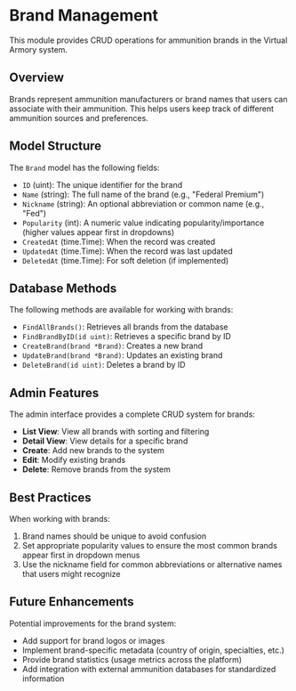 # Brand Management

This module provides CRUD operations for ammunition brands in the Virtual Armory system.

## Overview

Brands represent ammunition manufacturers or brand names that users can associate with their ammunition. This helps users keep track of different ammunition sources and preferences.

## Model Structure

The `Brand` model has the following fields:

- `ID` (uint): The unique identifier for the brand
- `Name` (string): The full name of the brand (e.g., "Federal Premium")
- `Nickname` (string): An optional abbreviation or common name (e.g., "Fed")
- `Popularity` (int): A numeric value indicating popularity/importance (higher values appear first in dropdowns)
- `CreatedAt` (time.Time): When the record was created
- `UpdatedAt` (time.Time): When the record was last updated
- `DeletedAt` (time.Time): For soft deletion (if implemented)

## Database Methods

The following methods are available for working with brands:

- `FindAllBrands()`: Retrieves all brands from the database
- `FindBrandByID(id uint)`: Retrieves a specific brand by ID
- `CreateBrand(brand *Brand)`: Creates a new brand
- `UpdateBrand(brand *Brand)`: Updates an existing brand
- `DeleteBrand(id uint)`: Deletes a brand by ID

## Admin Features

The admin interface provides a complete CRUD system for brands:

- **List View**: View all brands with sorting and filtering
- **Detail View**: View details for a specific brand
- **Create**: Add new brands to the system
- **Edit**: Modify existing brands
- **Delete**: Remove brands from the system

## Best Practices

When working with brands:

1. Brand names should be unique to avoid confusion
2. Set appropriate popularity values to ensure the most common brands appear first in dropdown menus
3. Use the nickname field for common abbreviations or alternative names that users might recognize

## Future Enhancements

Potential improvements for the brand system:

- Add support for brand logos or images
- Implement brand-specific metadata (country of origin, specialties, etc.)
- Provide brand statistics (usage metrics across the platform)
- Add integration with external ammunition databases for standardized information 
